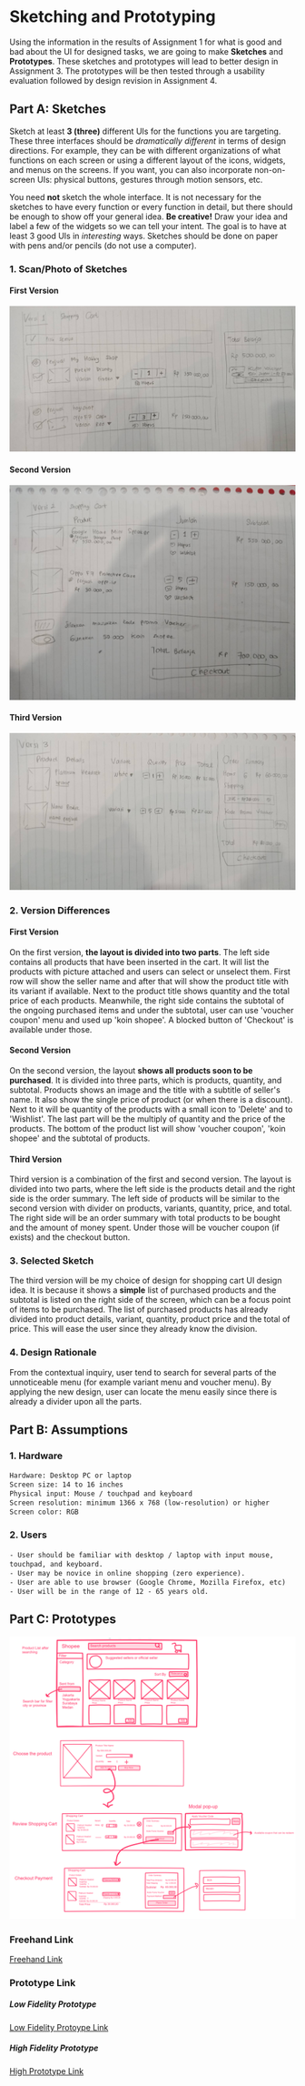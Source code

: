 # Sketching and Prototyping
Using the information in the results of Assignment 1 for what is good and bad about the UI for designed tasks, we are going to make **Sketches** and **Prototypes**. These sketches and prototypes will lead to better design in Assignment 3. The prototypes will be then tested through a usability evaluation followed by design revision in Assignment 4.

## Part A: Sketches
Sketch at least **3 (three)** different UIs for the functions you are targeting. These three interfaces should be _dramatically different_ in terms of design directions. For example, they can be with different organizations of what functions on each screen or using a different layout of the icons, widgets, and menus on the screens. If you want, you can also incorporate non-on-screen UIs: physical buttons, gestures through motion sensors, etc.

You need **not** sketch the whole interface. It is not necessary for the sketches to have every function or every function in detail, but there should be enough to show off your general idea. **Be creative!** Draw your idea and label a few of the widgets so we can tell your intent. The goal is to have at least 3 good UIs in *interesting* ways. Sketches should be done on paper with pens and/or pencils (do not use a computer).

### 1. Scan/Photo of Sketches

#### First Version
![Scan/Photo of Sketches](images/2303166.jpg)
#### Second Version
![Scan/Photo of Sketches](images/2303169.jpg)
#### Third Version
![Scan/Photo of Sketches](images/2303168.jpg)

### 2. Version Differences
#### First Version
On the first version, **the layout is divided into two parts**. The left side contains all products that have been inserted in the cart. It will list the products with picture attached and users can select or unselect them. First row will show the seller name and after that will show the product title with its variant if available. Next to the product title shows quantity and the total price of each products. Meanwhile, the right side contains the subtotal of the ongoing purchased items and under the subtotal, user can use 'voucher coupon' menu and used up 'koin shopee'. A blocked button of 'Checkout' is available under those.

#### Second Version
On the second version, the layout **shows all products soon to be purchased**. It is divided into three parts, which is products, quantity, and subtotal. Products shows an image and the title with a subtitle of seller's name. It also show the single price of product (or when there is a discount). Next to it will be quantity of the products with a small icon to 'Delete' and to 'Wishlist'. The last part will be the multiply of quantity and the price of the products. The bottom of the product list will show 'voucher coupon', 'koin shopee' and the subtotal of products.

#### Third Version
Third version is a combination of the first and second version. The layout is divided into two parts, where the left side is the products detail and the right side is the order summary. The left side of products will be similar to the second version with divider on products, variants, quantity, price, and total. The right side will be an order summary with total products to be bought and the amount of money spent. Under those will be voucher coupon (if exists) and the checkout button.

### 3. Selected Sketch
The third version will be my choice of design for shopping cart UI design idea. It is because it shows a **simple** list of purchased products and the subtotal is listed on the right side of the screen, which can be a focus point of items to be purchased. The list of purchased products has already divided into product details, variant, quantity, product price and the total of price. This will ease the user since they already know the division.

### 4. Design Rationale
From the contextual inquiry, user tend to search for several parts of the unnoticeable menu (for example variant menu and voucher menu). By applying the new design, user can locate the menu easily since there is already a divider upon all the parts.

## Part B: Assumptions
### 1. Hardware
```
Hardware: Desktop PC or laptop
Screen size: 14 to 16 inches
Physical input: Mouse / touchpad and keyboard
Screen resolution: minimum 1366 x 768 (low-resolution) or higher
Screen color: RGB
```
### 2. Users
```
- User should be familiar with desktop / laptop with input mouse, touchpad, and keyboard.
- User may be novice in online shopping (zero experience).
- User are able to use browser (Google Chrome, Mozilla Firefox, etc)
- User will be in the range of 12 - 65 years old.
```

## Part C: Prototypes

![Scan/Photo of Sketches](images/Prototype.png)

### Freehand Link
[Freehand Link](https://projects.invisionapp.com/freehand/document/zY57FzYCs)

### Prototype Link

##### Low Fidelity Prototype
[Low Fidelity Protoype Link](https://invis.io/NGR8KOQUQA7#/354742454_1)

##### High Fidelity Prototype
[High Prototype Link](https://invis.io/NGR8KOQUQA7#/355982563_6productlist_V1)